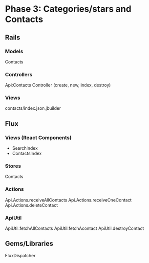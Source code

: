 # Phase 3:  Categories/stars and Contacts

## Rails
### Models
Contacts

### Controllers
Api:Contacts Controller (create, new, index, destroy)

### Views

contacts/index.json.jbuilder

## Flux
### Views (React Components)
* SearchIndex
* ContactsIndex

### Stores
Contacts

### Actions
Api.Actions.receiveAllContacts
Api.Actions.receiveOneContact
Api.Actions.deleteContact

### ApiUtil
ApiUtil.fetchAllContacts
ApiUtil.fetchAcontact
ApiUtil.destroyContact

## Gems/Libraries
FluxDispatcher